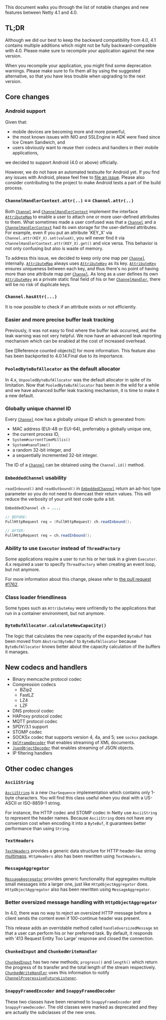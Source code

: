 This document walks you through the list of notable changes and new features between Netty 4.1 and 4.0.

## TL;DR

Although we did our best to keep the backward compatibility from 4.0, 4.1 contains multiple additions which might not be fully backward-compatible with 4.0. Please make sure to recompile your application against the new version.

When you recompile your application, you might find some deprecation warnings. Please make sure to fix them all by using the suggested alternative, so that you have less trouble when upgrading to the next version.

## Core changes

### Android support

Given that:

* mobile devices are becoming more and more powerful,
* the most known issues with NIO and SSLEngine in ADK were fixed since Ice Cream Sandwich, and
* users obviously want to reuse their codecs and handlers in their mobile applications,

we decided to support Android (4.0 or above) officially.

However, we do not have an automated testsuite for Android yet.  If you find any issues with Android, please feel free to [file an issue](https://github.com/netty/netty/issues).  Please also consider contributing to the project to make Android tests a part of the build process.

### `ChannelHandlerContext.attr(..)` == `Channel.attr(..)`

Both [`Channel`] and [`ChannelHandlerContext`] implement the interface [`AttributeMap`] to enable a user to attach one or more user-defined attributes to them.  What sometimes made a user confused was that a [`Channel`] and a [`ChannelHandlerContext`] had its own storage for the user-defined attributes.  For example, even if you put an attribute 'KEY_X' via `Channel.attr(KEY_X).set(valueX)`, you will never find it via `ChannelHandlerContext.attr(KEY_X).get()` and vice versa.  This behavior is not only confusing but also is waste of memory.

To address this issue, we decided to keep only one map per [`Channel`] internally.  [`AttributeMap`] always uses [`AttributeKey`] as its key. [`AttributeKey`] ensures uniqueness between each key, and thus there's no point of having more than one attribute map per [`Channel`].  As long as a user defines its own [`AttributeKey`] as a private static final field of his or her [`ChannelHandler`], there will be no risk of duplicate keys.

### `Channel.hasAttr(...)`

It is now possible to check if an attribute exists or not efficiently.

### Easier and more precise buffer leak tracking

Previously, it was not easy to find where the buffer leak occurred, and the leak warning was not very helpful.  We now have an advanced leak reporting mechanism which can be enabled at the cost of increased overhead.

See [[Reference counted objects]] for more information.  This feature also has been backported to 4.0.14.Final due to its importance.

### `PooledByteBufAllocator` as the default allocator

In 4.x, `UnpooledByteBufAllocator` was the default allocator in spite of its limitation.  Now that `PooledByteBufAllocator` has been in the wild for a while and we have advanced buffer leak tracking mechanism, it is time to make it a new default.

### Globally unique channel ID

Every [`Channel`] now has a globally unique ID which is generated from:

* MAC address (EUI-48 or EUI-64), preferrably a globally unique one,
* the current process ID,
* `System#currentTimeMillis()`
* `System#nanoTime()`
* a random 32-bit integer, and
* a sequentially incremented 32-bit integer.

The ID of a [`Channel`] can be obtained using the `Channel.id()` method.

### `EmbeddedChannel` usability

`readInbound()` and `readOutbound()` in [`EmbeddedChannel`] return an ad-hoc type parameter so you do not need to downcast their return values.  This will reduce the verbosity of your unit test code quite a bit.

```java
EmbeddedChannel ch = ...;

// BEFORE:
FullHttpRequest req = (FullHttpRequest) ch.readInbound();

// AFTER:
FullHttpRequest req = ch.readInbound();
```

### Ability to use `Executor` instead of `ThreadFactory`

Some applications require a user to run his or her task in a given `Executor`.  4.x required a user to specify `ThreadFactory` when creating an event loop, but not anymore.

For more information about this change, please refer to [the pull request #1762](https://github.com/netty/netty/pull/1762).

### Class loader friendliness

Some types such as `AttributeKey` were unfriendly to the applications that run in a container environment, but not anymore.

### `ByteBufAllocator.calculateNewCapacity()`

The logic that calculates the new capacity of the expanded `ByteBuf` has been moved from `AbstractByteBuf` to `ByteBufAllocator` because `ByteBufAllocator` knows better about the capacity calculation of the buffers it manages.

## New codecs and handlers

* Binary memcache protocol codec
* Compression codecs
  * BZip2
  * FastLZ
  * LZ4
  * LZF
* DNS protocol codec
* HAProxy protocol codec
* MQTT protocol codec
* SPDY/3.1 support
* STOMP codec
* SOCKSx codec that supports version 4, 4a, and 5; see `socksx` package.
* [`XmlFrameDecoder`] that enables streaming of XML documents.
* [`JsonObjectDecoder`] that enables streaming of JSON objects.
* IP filtering handlers

## Other codec changes

### `AsciiString`

[`AsciiString`] is a new `CharSequence` implementation which contains only 1-byte characters.  You will find this class useful when you deal with a US-ASCII or ISO-8859-1 string.

For instance, the HTTP codec and STOMP codec in Netty use `AsciiString` to represent the header names.  Because `AsciiString` does not have any conversion cost when encoding it into a `ByteBuf`, it guarantees better performance than using `String`.

### `TextHeaders`

[`TextHeaders`] provides a generic data structure for HTTP header-like string [multimaps](http://en.wikipedia.org/wiki/Multimap).  `HttpHeaders` also has been rewritten using `TextHeaders`.

### `MessageAggregator`

[`MessageAggregator`] provides generic functionality that aggregates multiple small messages into a larger one, just like `HttpObjectAggregator` does.  `HttpObjectAggregator` also has been rewritten using `MessageAggregator`.

### Better oversized message handling with `HttpObjectAggregator`

In 4.0, there was no way to reject an oversized HTTP message before a client sends the content even if 100-continue header was present.

This release adds an overridable method called `handleOversizedMessage` so that a user can perform his or her preferred task.  By default, it responds with '413 Request Entity Too Large' response and closed the connection.

### `ChunkedInput` and `ChunkedWriteHandler`

[`ChunkedInput`] has two new methods; `progress()` and `length()` which return the progress of its transfer and the total length of the stream respectively.  [`ChunkedWriteHandler`] uses this information to notify [`ChannelProgressiveFutureListener`].

### `SnappyFramedEncoder` and `SnappyFramedDecoder`

These two classes have been renamed to `SnappyFrameEncoder` and `SnappyFrameDecoder`. The old classes were marked as deprecated and they are actually the subclasses of the new ones.

[`AttributeKey`]: http://netty.io/4.1/api/io/netty/util/AttributeKey.html
[`AttributeMap`]: http://netty.io/4.1/api/io/netty/util/AttributeMap.html
[`EventExecutor`]: http://netty.io/4.1/api/io/netty/util/concurrent/EventExecutor.html

[`Channel`]: http://netty.io/4.1/api/io/netty/channel/Channel.html
[`ChannelHandler`]: http://netty.io/4.1/api/io/netty/channel/ChannelHandler.html
[`ChannelHandlerAdapter`]: http://netty.io/4.1/api/io/netty/channel/ChannelHandlerAdapter.html
[`ChannelHandlerContext`]: http://netty.io/4.1/api/io/netty/channel/ChannelHandlerContext.html
[`ChannelHandlerInvoker`]: http://netty.io/4.1/api/io/netty/channel/ChannelHandlerInvoker.html
[`ChannelPipeline`]: http://netty.io/4.1/api/io/netty/channel/ChannelPipeline.html

[`SimpleChannelInboundHandler`]: http://netty.io/4.1/api/io/netty/channel/SimpleChannelInboundHandler.html

[`EmbeddedChannel`]: http://netty.io/4.1/api/io/netty/channel/embedded/EmbeddedChannel.html

[`JsonObjectDecoder`]: http://netty.io/4.1/api/io/netty/handler/codec/json/JsonObjectDecoder.html
[`XmlFrameDecoder`]: http://netty.io/4.1/api/io/netty/handler/codec/xml/XmlFrameDecoder.html

[`AsciiString`]: http://netty.io/4.1/api/io/netty/handler/codec/AsciiString.html
[`TextHeaders`]: http://netty.io/4.1/api/io/netty/handler/codec/TextHeaders.html
[`MessageAggregator`]: http://netty.io/4.1/api/io/netty/handler/codec/MessageAggregator.html

[`ChunkedInput`]: http://netty.io/4.1/api/io/netty/handler/stream/ChunkedInput.html
[`ChunkedWriteHandler`]: http://netty.io/4.1/api/io/netty/handler/stream/ChunkedWriteHandler.html
[`ChannelProgressiveFutureListener`]: http://netty.io/4.1/api/io/netty/channel/ChannelProgressiveFutureListener.html

